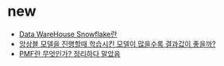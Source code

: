 # new
- [Data WareHouse Snowflake란](https://github.com/joesiheon496/new/blob/master/Snowflake.md)
- [앙상블 모델을 진행할때 학습시킨 모델이 많을수록 결과값이 좋을까?](https://github.com/joesiheon496/new/blob/master/ensemble%20%EC%8B%A4%ED%97%98%EA%B2%B0%EA%B3%BC.md)
- [PMF란 무엇인가? 정리하다 말았음](https://github.com/joesiheon496/new/blob/master/Analytics%20and%20Product-Market%20Fit.md)
